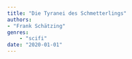 ```yaml
---
title: "Die Tyranei des Schmetterlings"
authors: 
- "Frank Schätzing"
genres:
    - "scifi"
date: "2020-01-01"
---
```


